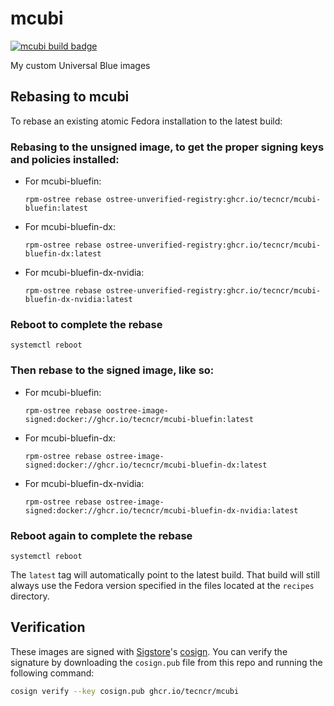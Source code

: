 # mcubi

[![mcubi build badge](https://github.com/tecncr/mcubi/actions/workflows/build.yml/badge.svg)](https://github.com/tecncr/mcubi/actions/workflows/build.yml)

My custom Universal Blue images 

## Rebasing to mcubi

To rebase an existing atomic Fedora installation to the latest build:

### Rebasing to the unsigned image, to get the proper signing keys and policies installed:

- For mcubi-bluefin:

  ```
  rpm-ostree rebase ostree-unverified-registry:ghcr.io/tecncr/mcubi-bluefin:latest
  ```

- For mcubi-bluefin-dx:

  ```
  rpm-ostree rebase ostree-unverified-registry:ghcr.io/tecncr/mcubi-bluefin-dx:latest
  ```

- For mcubi-bluefin-dx-nvidia:

  ```
  rpm-ostree rebase ostree-unverified-registry:ghcr.io/tecncr/mcubi-bluefin-dx-nvidia:latest
  ```

### Reboot to complete the rebase

  ```
  systemctl reboot
  ```

### Then rebase to the signed image, like so:

- For mcubi-bluefin:

  ```
  rpm-ostree rebase oostree-image-signed:docker://ghcr.io/tecncr/mcubi-bluefin:latest
  ```

- For mcubi-bluefin-dx:

  ```
  rpm-ostree rebase ostree-image-signed:docker://ghcr.io/tecncr/mcubi-bluefin-dx:latest
  ```

- For mcubi-bluefin-dx-nvidia:

  ```
  rpm-ostree rebase ostree-image-signed:docker://ghcr.io/tecncr/mcubi-bluefin-dx-nvidia:latest
  ```

### Reboot again to complete the rebase

  ```
  systemctl reboot
  ```

The `latest` tag will automatically point to the latest build. That build will still always use the Fedora version specified in the files located at the `recipes` directory.


## Verification

These images are signed with [Sigstore](https://www.sigstore.dev/)'s [cosign](https://github.com/sigstore/cosign). You can verify the signature by downloading the `cosign.pub` file from this repo and running the following command:

```bash
cosign verify --key cosign.pub ghcr.io/tecncr/mcubi
```
